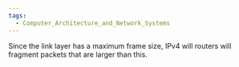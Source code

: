 ```yaml
---
tags:
  - Computer_Architecture_and_Network_Systems
---
```

Since the link layer has a maximum frame size, IPv4 will routers will fragment packets that are larger than this.
